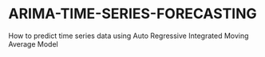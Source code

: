 # ARIMA-TIME-SERIES-FORECASTING
How to predict time series data using Auto Regressive Integrated Moving Average Model
